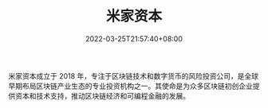 ﻿---
weight: 
title: "米家资本"
description: "米家资本成立于 2018 年，专注于区块链技术和数字货币的风险投资公司，是全球早期布局区块链产业生态的专业投资机构之一"
date: 2022-03-25T21:57:40+08:00
lastmod: 2022-03-25T16:45:40+08:00
draft: false
authors: ["Metabd"]
featuredImage: "mijiaziben.jpg"
link: ""
tags: ["投资机构","米家资本"]
categories: ["navigation"]
navigation: ["投资机构"]
lightgallery: true
toc: true
pinned: false
recommend: false
recommend1: false
---
米家资本成立于 2018 年，专注于区块链技术和数字货币的风险投资公司，是全球早期布局区块链产业生态的专业投资机构之一。其使命是为众多区块链初创企业提供资本和技术支持，推动区块链经济和可编程金融的发展。
